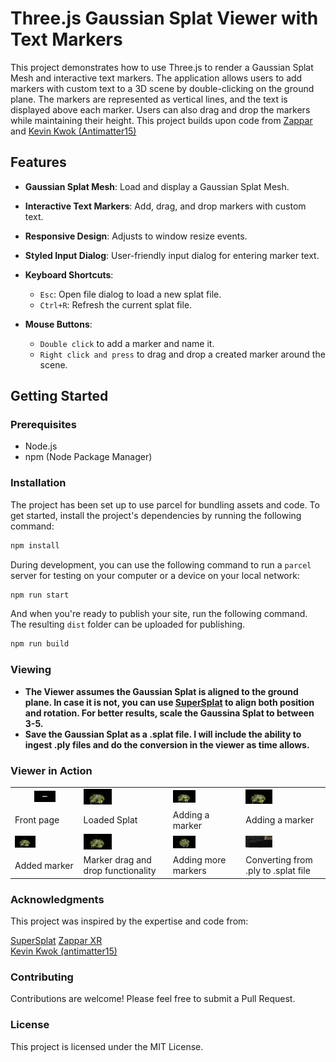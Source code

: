 # Three.js Gaussian Splat Viewer with Text Markers

This project demonstrates how to use Three.js to render a Gaussian Splat Mesh and interactive text markers. The application allows users to add markers with custom text to a 3D scene by double-clicking on the ground plane. The markers are represented as vertical lines, and the text is displayed above each marker. Users can also drag and drop the markers while maintaining their height. This project builds upon code from [Zappar](https://github.com/zappar-xr) and [Kevin Kwok (Antimatter15)](https://github.com/antimatter15)<br/>
## Features

- **Gaussian Splat Mesh**: Load and display a Gaussian Splat Mesh.
- **Interactive Text Markers**: Add, drag, and drop markers with custom text.
- **Responsive Design**: Adjusts to window resize events.
- **Styled Input Dialog**: User-friendly input dialog for entering marker text.

- **Keyboard Shortcuts**: 
  - `Esc`: Open file dialog to load a new splat file.
  - `Ctrl+R`: Refresh the current splat file.
    
- **Mouse Buttons**:
  - `Double click` to add a marker and name it.
  - `Right click and press` to drag and drop a created marker around the scene.  

## Getting Started

### Prerequisites

- Node.js
- npm (Node Package Manager)

### Installation

The project has been set up to use parcel for bundling assets and code. To get started, install the project's dependencies by running the following command:

```bash
npm install
```

During development, you can use the following command to run a `parcel` server for testing on your computer or a device on your local network:

```bash
npm run start
```

And when you're ready to publish your site, run the following command. The resulting `dist` folder can be uploaded for publishing.

```bash
npm run build
```
### Viewing

- **The Viewer assumes the Gaussian Splat is aligned to the ground plane. In case it is not, you can use [SuperSplat](https://playcanvas.com/supersplat/editor/) to align both position and rotation. For better results, scale the Gaussina Splat to between 3-5.**
- **Save the Gaussian Splat as a .splat file. I will include the ability to ingest .ply files and do the conversion in the viewer as time allows.**

### Viewer in Action

<table bordert="0">
<tbody>
  <tr>
    <td align="center"><img src="https://github.com/cubantonystark/threejs_gsplat_viewer/blob/main/screenshots/load_splat_front_page.png" height="35%" width="35%"></td>
    <td><img src="https://github.com/cubantonystark/threejs_gsplat_viewer/blob/main/screenshots/loaded_splat.png" height="35%" width="35%"></td>
    <td><img src="https://github.com/cubantonystark/threejs_gsplat_viewer/blob/main/screenshots/adding_marker.png" height="35%" width="35%"></td>
    <td><img src="https://github.com/cubantonystark/threejs_gsplat_viewer/blob/main/screenshots/adding_marker_1.png" height="35%" width="35%"></td>
  </tr>
  <tr>
    <td>Front page</td>
    <td>Loaded Splat</td>
    <td>Adding a marker</td>
    <td>Adding a marker</td>
  </tr>
  <tr>
    <td><img src="https://github.com/cubantonystark/threejs_gsplat_viewer/blob/main/screenshots/added_marker.png" alt="Added marker" height="35%" width="35%"></td>
    <td><img src="https://github.com/cubantonystark/threejs_gsplat_viewer/blob/main/screenshots/dragged_and_dropped_marker.png" alt="Marker drag and drop functionality" height="35%" width="35%"></td>
    <td><img src="https://github.com/cubantonystark/threejs_gsplat_viewer/blob/main/screenshots/additl_marker.png" alt="Adding more markers" height="35%" width="35%"></td>
    <td><img src="https://github.com/cubantonystark/threejs_gsplat_viewer/blob/main/screenshots/converting_from_.ply_to_.splat.png" alt="Converting from .ply to .splat file" height="35%" width="35%"></td>
  </tr>
  <tr>
    <td>Added marker</td>
    <td>Marker drag and drop functionality</td>
    <td>Adding more markers</td>
    <td>Converting from .ply to .splat file</td>
  </tr>
</tbody>
</table>

### Acknowledgments
This project was inspired by the expertise and code from:

[SuperSplat](https://playcanvas.com/supersplat/editor/)
[Zappar XR](https://github.com/zappar-xr)<br/>
[Kevin Kwok (antimatter15)](https://github.com/antimatter15)

### Contributing
Contributions are welcome! Please feel free to submit a Pull Request.

### License
This project is licensed under the MIT License.
